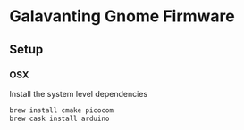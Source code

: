 Galavanting Gnome Firmware
==========================

Setup
-----

### OSX
Install the system level dependencies

```bash
brew install cmake picocom
brew cask install arduino
```
